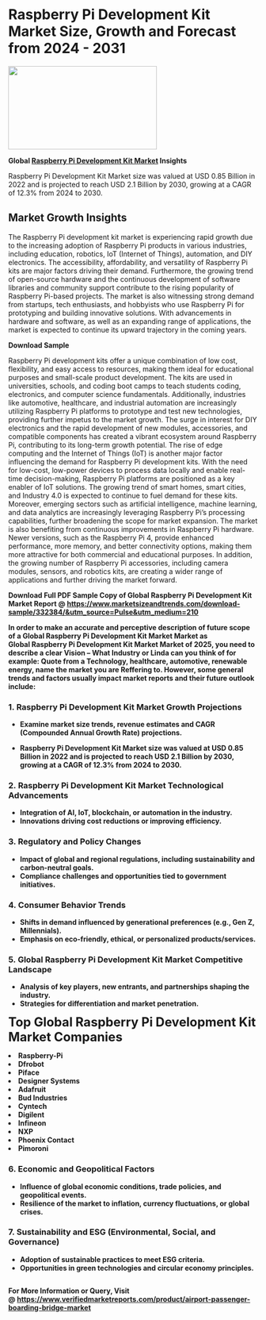 <H1>Raspberry Pi Development Kit Market Size, Growth and Forecast from 2024 - 2031</H1><img class="aligncenter size-medium wp-image-584254" src="https://thirdeyenews.in/wp-content/uploads/2024/09/Global-Market-Research-300x168.jpeg" alt="" width="300" height="168" /><p><strong>Global&nbsp;<a href="https://www.marketsizeandtrends.com/download-sample/332384/&amp;utm_source=Pulse&amp;utm_medium=210">Raspberry Pi Development Kit Market</a> Insights</strong></p><p>Raspberry Pi Development Kit Market size was valued at USD 0.85 Billion in 2022 and is projected to reach USD 2.1 Billion by 2030, growing at a CAGR of 12.3% from 2024 to 2030.</p><p><h2>Market Growth Insights</h2> <p>The Raspberry Pi development kit market is experiencing rapid growth due to the increasing adoption of Raspberry Pi products in various industries, including education, robotics, IoT (Internet of Things), automation, and DIY electronics. The accessibility, affordability, and versatility of Raspberry Pi kits are major factors driving their demand. Furthermore, the growing trend of open-source hardware and the continuous development of software libraries and community support contribute to the rising popularity of Raspberry Pi-based projects. The market is also witnessing strong demand from startups, tech enthusiasts, and hobbyists who use Raspberry Pi for prototyping and building innovative solutions. With advancements in hardware and software, as well as an expanding range of applications, the market is expected to continue its upward trajectory in the coming years.</p> <p><strong>Download Sample</strong></p> <p>Raspberry Pi development kits offer a unique combination of low cost, flexibility, and easy access to resources, making them ideal for educational purposes and small-scale product development. The kits are used in universities, schools, and coding boot camps to teach students coding, electronics, and computer science fundamentals. Additionally, industries like automotive, healthcare, and industrial automation are increasingly utilizing Raspberry Pi platforms to prototype and test new technologies, providing further impetus to the market growth. The surge in interest for DIY electronics and the rapid development of new modules, accessories, and compatible components has created a vibrant ecosystem around Raspberry Pi, contributing to its long-term growth potential. The rise of edge computing and the Internet of Things (IoT) is another major factor influencing the demand for Raspberry Pi development kits. With the need for low-cost, low-power devices to process data locally and enable real-time decision-making, Raspberry Pi platforms are positioned as a key enabler of IoT solutions. The growing trend of smart homes, smart cities, and Industry 4.0 is expected to continue to fuel demand for these kits. Moreover, emerging sectors such as artificial intelligence, machine learning, and data analytics are increasingly leveraging Raspberry Pi’s processing capabilities, further broadening the scope for market expansion. The market is also benefiting from continuous improvements in Raspberry Pi hardware. Newer versions, such as the Raspberry Pi 4, provide enhanced performance, more memory, and better connectivity options, making them more attractive for both commercial and educational purposes. In addition, the growing number of Raspberry Pi accessories, including camera modules, sensors, and robotics kits, are creating a wider range of applications and further driving the market forward. <p><strong></p><p><span class=""><strong>Download Full PDF Sample Copy of Global Raspberry Pi Development Kit Market Report</strong> @ <a href="https://www.marketsizeandtrends.com/download-sample/332384/&amp;utm_source=Pulse&amp;utm_medium=210" target="_blank">https://www.marketsizeandtrends.com/download-sample/332384/&amp;utm_source=Pulse&amp;utm_medium=210</a></span></p><p>In order to make an accurate and perceptive description of future scope of a Global&nbsp;Raspberry Pi Development Kit Market Market as Global&nbsp;Raspberry Pi Development Kit Market Market of 2025, you need to describe a clear Vision &ndash; What Industry or Linda can you think of for example: Quote from a Technology, healthcare, automotive, renewable energy, name the market you are Reffering to. However, some general trends and factors usually impact market reports and their future outlook include:</p><h3>1.&nbsp;<strong>Raspberry Pi Development Kit Market Growth Projections</strong></h3><ul><li>Examine market size trends, revenue estimates and CAGR (Compounded Annual Growth Rate) projections.</li><li><p>Raspberry Pi Development Kit Market size was valued at USD 0.85 Billion in 2022 and is projected to reach USD 2.1 Billion by 2030, growing at a CAGR of 12.3% from 2024 to 2030.</p></li></ul><h3>2.&nbsp;<strong>Raspberry Pi Development Kit Market Technological Advancements</strong></h3><ul><li>Integration of AI, IoT, blockchain, or automation in the industry.</li><li>Innovations driving cost reductions or improving efficiency.</li></ul><h3>3.&nbsp;<strong>Regulatory and Policy Changes</strong></h3><ul><li>Impact of global and regional regulations, including sustainability and carbon-neutral goals.</li><li>Compliance challenges and opportunities tied to government initiatives.</li></ul><h3>4.&nbsp;<strong>Consumer Behavior Trends</strong></h3><ul><li>Shifts in demand influenced by generational preferences (e.g., Gen Z, Millennials).</li><li>Emphasis on eco-friendly, ethical, or personalized products/services.</li></ul><h3>5.&nbsp;<strong>Global Raspberry Pi Development Kit Market Competitive Landscape</strong></h3><ul><li>Analysis of key players, new entrants, and partnerships shaping the industry.</li><li>Strategies for differentiation and market penetration.</li></ul><p data-pm-slice="1 1 []"><span style="color: inherit; font-family: inherit; font-size: 25px;">Top Global Raspberry Pi Development Kit Market Companies</span></p><div class="" data-test-id=""><p><li>Raspberry-Pi</li><li> Dfrobot</li><li> Piface</li><li> Designer Systems</li><li> Adafruit</li><li> Bud Industries</li><li> Cyntech</li><li> Digilent</li><li> Infineon</li><li> NXP</li><li> Phoenix Contact</li><li> Pimoroni</li></p></div><h3>6.&nbsp;<strong>Economic and Geopolitical Factors</strong></h3><ul><li>Influence of global economic conditions, trade policies, and geopolitical events.</li><li>Resilience of the market to inflation, currency fluctuations, or global crises.</li></ul><h3>7.&nbsp;<strong>Sustainability and ESG (Environmental, Social, and Governance)</strong></h3><ul><li>Adoption of sustainable practices to meet ESG criteria.</li><li>Opportunities in green technologies and circular economy principles.</li></ul><h2><strong style="font-size: 14px;">For More Information or Query, Visit @&nbsp;</strong><a style="background-color: #ffffff; font-size: 14px;" href="https://www.marketsizeandtrends.com/report/raspberry-pi-development-kit-market/" target="_blank">https://www.verifiedmarketreports.com/product/airport-passenger-boarding-bridge-market</a></h2>
